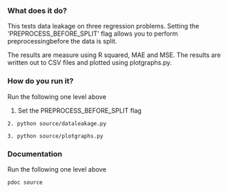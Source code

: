 

### What does it do?

This tests data leakage on three regression problems. Setting the 'PREPROCESS_BEFORE_SPLIT' flag allows you to perform preprocessingbefore the data is split.

The results are measure using R squared, MAE and MSE. The results are written out to CSV files and plotted using plotgraphs.py.

### How do you run it?

Run the following one level above


1. Set the PREPROCESS_BEFORE_SPLIT flag 

```
2. python source/dataleakage.py
```
 
```
3. python source/plotgraphs.py
```

### Documentation

Run the following one level above

```
pdoc source 
```
